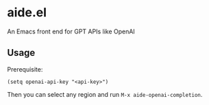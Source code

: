 # aide.el

An Emacs front end for GPT APIs like OpenAI

## Usage

Prerequisite:

``` emacs-lisp
(setq openai-api-key "<api-key>")
```

Then you can select any region and run `M-x aide-openai-completion`.
